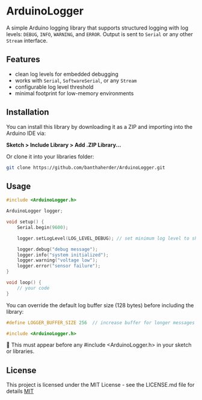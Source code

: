 # ArduinoLogger

A simple Arduino logging library that supports structured logging with log levels: `DEBUG`, `INFO`, `WARNING`, and `ERROR`. Output is sent to `Serial` or any other `Stream` interface.

## Features

- clean log levels for embedded debugging
- works with `Serial`, `SoftwareSerial`, or any `Stream`
- configurable log level threshold
- minimal footprint for low-memory environments

## Installation

You can install this library by downloading it as a ZIP and importing into the Arduino IDE via:

**Sketch > Include Library > Add .ZIP Library...**

Or clone it into your libraries folder:

```bash
git clone https://github.com/banthaherder/ArduinoLogger.git
```

## Usage

```c++
#include <ArduinoLogger.h>

ArduinoLogger logger;

void setup() {
    Serial.begin(9600);

    logger.setLogLevel(LOG_LEVEL_DEBUG); // set minimum log level to show

    logger.debug("debug message");
    logger.info("system initialized");
    logger.warning("voltage low");
    logger.error("sensor failure");
}

void loop() {
    // your code
}
```

You can override the default log buffer size (128 bytes) before including the library:

```c++
#define LOGGER_BUFFER_SIZE 256  // increase buffer for longer messages

#include <ArduinoLogger.h>
```

📌 This must appear before any #include <ArduinoLogger.h> in your sketch or libraries.

## License
This project is licensed under the MIT License - see the LICENSE.md file for details
[MIT](https://choosealicense.com/licenses/mit/)
